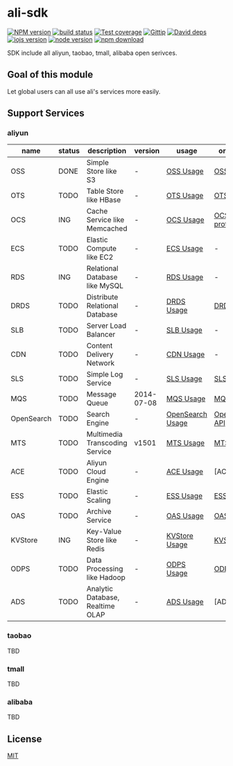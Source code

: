 ali-sdk
=======

[![NPM version][npm-image]][npm-url]
[![build status][travis-image]][travis-url]
[![Test coverage][coveralls-image]][coveralls-url]
[![Gittip][gittip-image]][gittip-url]
[![David deps][david-image]][david-url]
[![iojs version][iojs-image]][iojs-url]
[![node version][node-image]][node-url]
[![npm download][download-image]][download-url]

[npm-image]: https://img.shields.io/npm/v/ali-sdk.svg?style=flat-square
[npm-url]: https://npmjs.org/package/ali-sdk
[travis-image]: https://img.shields.io/travis/ali-sdk/ali-sdk.svg?style=flat-square
[travis-url]: https://travis-ci.org/ali-sdk/ali-sdk
[coveralls-image]: https://img.shields.io/coveralls/ali-sdk/ali-sdk.svg?style=flat-square
[coveralls-url]: https://coveralls.io/r/ali-sdk/ali-sdk?branch=master
[gittip-image]: https://img.shields.io/gittip/fengmk2.svg?style=flat-square
[gittip-url]: https://www.gittip.com/fengmk2/
[david-image]: https://img.shields.io/david/ali-sdk/ali-sdk.svg?style=flat-square
[david-url]: https://david-dm.org/ali-sdk/ali-sdk
[iojs-image]: https://img.shields.io/badge/io.js-%3E=_1.0-green.svg?style=flat-square
[iojs-url]: http://iojs.org/
[node-image]: https://img.shields.io/badge/node.js-%3E=_0.11.14-green.svg?style=flat-square
[node-url]: http://nodejs.org/download/
[download-image]: https://img.shields.io/npm/dm/ali-sdk.svg?style=flat-square
[download-url]: https://npmjs.org/package/ali-sdk

SDK include all aliyun, taobao, tmall, alibaba open serivces.

## Goal of this module

Let global users can all use ali's services more easily.

## Support Services

### aliyun

name | status     | description | version | usage          | origin api
---  | ---        | ---         | ---     | ---            | ---
OSS  | DONE       | Simple Store like S3 | -       | [OSS Usage]    | [OSS API](http://docs.aliyun.com/#/oss/api-reference/abstract)
OTS  | TODO       | Table Store like HBase | -       | [OTS Usage]    | [OTS API](http://docs.aliyun.com/#/ots/API-Reference/actions&ActionsSummary)
OCS  | ING        | Cache Service like Memcached | -       | [OCS Usage]    | [OCS protocol](http://docs.aliyun.com/#/ocs/Getting-Started/ocs-supported-protocol)
ECS  | TODO       | Elastic Compute like EC2 | -       | [ECS Usage]    | -
RDS  | ING        | Relational Database like MySQL | -       | [RDS Usage]    | -
DRDS | TODO       | Distribute Relational Database | -       | [DRDS Usage]   | [DRDS API](http://help.aliyun.com/knowledge_detail.htm?knowledgeId=5974369)
SLB  | TODO       | Server Load Balancer | -       | [SLB Usage]    | -
CDN  | TODO       | Content Delivery Network | -       | [CDN Usage]    | -
SLS  | TODO       | Simple Log Service | -       | [SLS Usage]    | [SLS API](http://docs.aliyun.com/#/sls/api/overview)
MQS  | TODO       | Message Queue | 2014-07-08 | [MQS Usage] | [MQS-API](http://imgs-storage.cdn.aliyuncs.com/help/mqs/MQS-API-Reference_2014-07-08.pdf)
OpenSearch | TODO | Search Engine | - | [OpenSearch Usage] | [OpenSearch API](http://help.opensearch.aliyun.com/index.php?title=API%E6%96%87%E6%A1%A3)
MTS | TODO       | Multimedia Transcoding Service | v1501 | [MTS Usage] | [MTS API](http://imgs-storage.cdn.aliyuncs.com/help/mts/%E9%98%BF%E9%87%8C%E4%BA%91%E5%A4%9A%E5%AA%92%E4%BD%93%E8%BD%AC%E7%A0%81%E6%9C%8D%E5%8A%A1API%E5%8F%82%E8%80%83%E6%89%8B%E5%86%8Cv1501.pdf)
ACE | TODO       | Aliyun Cloud Engine | - | [ACE Usage] | [ACE API]
ESS | TODO       | Elastic Scaling | - | [ESS Usage] | [ESS API](http://imgs-storage.cdn.aliyuncs.com/help/ess/%E5%BC%B9%E6%80%A7%E4%BC%B8%E7%BC%A9%E6%9C%8D%E5%8A%A1API%E6%89%8B%E5%86%8C.pdf)
OAS | TODO       | Archive Service | - | [OAS Usage] | [OAS API](http://help.aliyun.com/knowledge_detail.htm?knowledgeId=5974642)
KVStore | ING    | Key-Value Store like Redis | - | [KVStore Usage] | [KVStore API](http://docs.aliyun.com/#/kvstore/quick-start/kvstore-redis-command)
ODPS | TODO      | Data Processing like Hadoop | - | [ODPS Usage] | [ODPS API](http://docs.aliyun.com/#/odps)
ADS | TODO       | Analytic Database, Realtime OLAP | - | [ADS Usage] | [ADS API]

### taobao

TBD

### tmall

TBD

### alibaba

TBD

## License

[MIT](LICENSE)


[OSS Usage]: docs/oss.md
[OTS Usage]: docs/ots.md
[OCS Usage]: docs/ocs.md
[ECS Usage]: docs/ecs.md
[RDS Usage]: docs/rds.md
[SLB Usage]: docs/slb.md
[CDN Usage]: docs/cdn.md
[SLS Usage]: docs/sls.md
[MQS Usage]: docs/mqs.md
[OpenSearch Usage]: docs/openserach.md
[MTS Usage]: docs/mts.md
[ACE Usage]: docs/ace.md
[ESS Usage]: docs/ess.md
[DRDS Usage]: docs/drds.md
[OAS Usage]: docs/oas.md
[KVStore Usage]: docs/kvstore.md
[ODPS Usage]: docs/odps.md
[ADS Usage]: docs/ads.md
